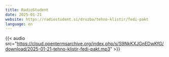 ```yaml
---
title: RadioStudent
date: 2025-01-21
website: https://radiostudent.si/druzba/tehno-klistir/fedi-pakt
language: en
---
```


{{< audio src="https://cloud.opentermsarchive.org/index.php/s/S9NkKXJGnEDwKfG/download/2025-01-21-tehno-klistir-fedi-pakt.mp3" >}}

